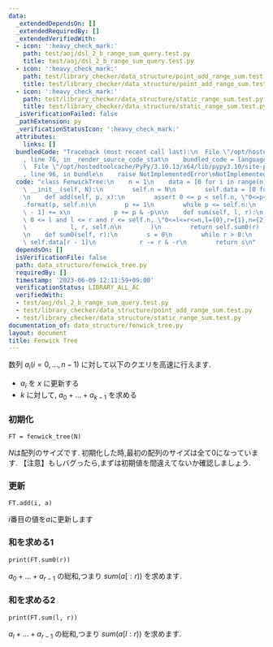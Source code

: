 ```yaml
---
data:
  _extendedDependsOn: []
  _extendedRequiredBy: []
  _extendedVerifiedWith:
  - icon: ':heavy_check_mark:'
    path: test/aoj/dsl_2_b_range_sum_query.test.py
    title: test/aoj/dsl_2_b_range_sum_query.test.py
  - icon: ':heavy_check_mark:'
    path: test/library_checker/data_structure/point_add_range_sum.test.py
    title: test/library_checker/data_structure/point_add_range_sum.test.py
  - icon: ':heavy_check_mark:'
    path: test/library_checker/data_structure/static_range_sum.test.py
    title: test/library_checker/data_structure/static_range_sum.test.py
  _isVerificationFailed: false
  _pathExtension: py
  _verificationStatusIcon: ':heavy_check_mark:'
  attributes:
    links: []
  bundledCode: "Traceback (most recent call last):\n  File \"/opt/hostedtoolcache/PyPy/3.10.13/x64/lib/pypy3.10/site-packages/onlinejudge_verify/documentation/build.py\"\
    , line 76, in _render_source_code_stat\n    bundled_code = language.bundle(\n\
    \  File \"/opt/hostedtoolcache/PyPy/3.10.13/x64/lib/pypy3.10/site-packages/onlinejudge_verify/languages/python.py\"\
    , line 96, in bundle\n    raise NotImplementedError\nNotImplementedError\n"
  code: "class FenwickTree:\n    n = 1\n    data = [0 for i in range(n)]\n\n    def\
    \ __init__(self, N):\n        self.n = N\n        self.data = [0 for i in range(N)]\n\
    \n    def add(self, p, x):\n        assert 0 <= p < self.n, \"0<=p<n,p={0},n={1}\"\
    .format(p, self.n)\n        p += 1\n        while p <= self.n:\n            self.data[p\
    \ - 1] += x\n            p += p & -p\n\n    def sum(self, l, r):\n        assert\
    \ 0 <= l and l <= r and r <= self.n, \"0<=l<=r<=n,l={0},r={1},n={2}\".format(\n\
    \            l, r, self.n\n        )\n        return self.sum0(r) - self.sum0(l)\n\
    \n    def sum0(self, r):\n        s = 0\n        while r > 0:\n            s +=\
    \ self.data[r - 1]\n            r -= r & -r\n        return s\n"
  dependsOn: []
  isVerificationFile: false
  path: data_structure/fenwick_tree.py
  requiredBy: []
  timestamp: '2023-06-09 12:11:59+09:00'
  verificationStatus: LIBRARY_ALL_AC
  verifiedWith:
  - test/aoj/dsl_2_b_range_sum_query.test.py
  - test/library_checker/data_structure/point_add_range_sum.test.py
  - test/library_checker/data_structure/static_range_sum.test.py
documentation_of: data_structure/fenwick_tree.py
layout: document
title: Fenwick Tree
---
```


数列 $a_i (i=0,...,n-1)$ に対して以下のクエリを高速に行えます.

- $a_i$ を $x$ に更新する
- $k$ に対して, $a_0+...+a_{k-1}$ を求める

### 初期化

```
FT = fenwick_tree(N)
```
$N$は配列のサイズです. 初期化した時,最初の配列のサイズは全て$0$になっています. 【注意】もしバグったら,まずは初期値を間違えてないか確認しましょう.

### 更新

```
FT.add(i, a)
```
$i$番目の値を$a$に更新します

### 和を求める1

```
print(FT.sum0(r))
```
$a_0+...+a_{r-1}$ の総和,つまり $sum(a[:r))$ を求めます.

### 和を求める2

```
print(FT.sum(l, r))
```
$a_l+...+a_{r-1}$ の総和,つまり $sum(a[l:r))$ を求めます.
